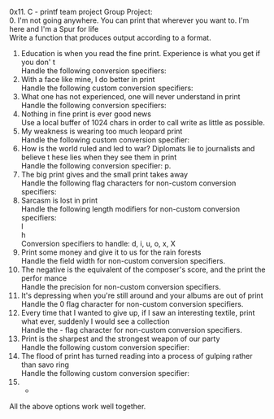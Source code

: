 0x11. C - printf team project
Group Project:                                                                     
0. I'm not going anywhere. You can print that wherever you want to. I'm here and I'm
 a Spur for life                                                                   
Write a function that produces output according to a format.                       
1. Education is when you read the fine print. Experience is what you get if you don'
t                                                                                  
Handle the following conversion specifiers:
2. With a face like mine, I do better in print                                     
Handle the following custom conversion specifiers:                                 
3. What one has not experienced, one will never understand in print                
Handle the following conversion specifiers:                                        
4. Nothing in fine print is ever good news                                         
Use a local buffer of 1024 chars in order to call write as little as possible.     
5. My weakness is wearing too much leopard print                                   
Handle the following custom conversion specifier:                                  
6. How is the world ruled and led to war? Diplomats lie to journalists and believe t
hese lies when they see them in print                                              
Handle the following conversion specifier: p.                                      
7. The big print gives and the small print takes away                              
Handle the following flag characters for non-custom conversion specifiers:         
8. Sarcasm is lost in print                                                        
Handle the following length modifiers for non-custom conversion specifiers:        
l                                                                                  
h                                                                                  
Conversion specifiers to handle: d, i, u, o, x, X                                  
9. Print some money and give it to us for the rain forests                         
Handle the field width for non-custom conversion specifiers.                       
10. The negative is the equivalent of the composer's score, and the print the perfor
mance                                                                              
Handle the precision for non-custom conversion specifiers.                         
11. It's depressing when you're still around and your albums are out of print      
Handle the 0 flag character for non-custom conversion specifiers.                  
12. Every time that I wanted to give up, if I saw an interesting textile, print what
 ever, suddenly I would see a collection                                           
Handle the - flag character for non-custom conversion specifiers.                  
13. Print is the sharpest and the strongest weapon of our party                    
Handle the following custom conversion specifier:                                  
14. The flood of print has turned reading into a process of gulping rather than savo
ring                                                                               
Handle the following custom conversion specifier:                                  
15. *                                                                              
All the above options work well together.
